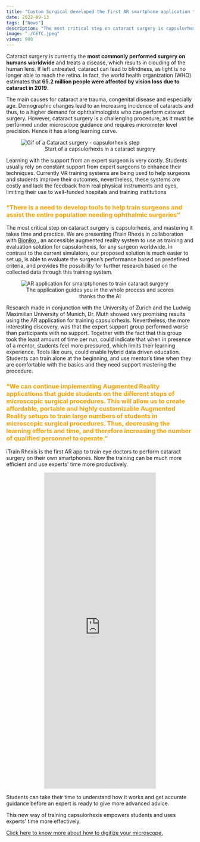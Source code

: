 ```yaml
---
title: "Custom Surgical developed the first AR smartphone application that guides and scores capsulorhexis in Cataract surgery"
date: 2022-09-13
tags: ["News"]
description: "The most critical step on cataract surgery is capsulorhexis, and mastering it takes time and practice. The actual solutions are very costly. The new AR and AI app could be a game changer."
image: "./CETC.jpeg"
views: 900
---
```


Cataract surgery is currently the <b>most commonly performed surgery on humans worldwide</b> and treats a disease, which results in clouding of the human lens. If left untreated, cataract can lead to blindness, as light is no longer able to reach the retina. In fact, the world health organization (WHO) estimates that<b> 65.2 million people were affected by vision loss due to cataract in 2019</b>.

The main causes for cataract are trauma, congenital disease and especially age. Demographic changes lead to an increasing incidence of cataracts and thus, to a higher demand for ophthalmologists who can perform cataract surgery. However, cataract surgery is a challenging procedure, as it must be performed under microscope guidance and requires micrometer level precision. Hence it has a long learning curve.

<figure>
<img src="cataract_surgery.gif" alt="Gif of a Cataract surgery - capsulorhexis step" style="max-width: 100%">
<figcaption style="text-align: center;">Start of a capsulorhexis in a cataract surgery</figcaption>
</figure>

Learning with the support from an expert surgeon is very costly. Students usually rely on constant support from expert surgeons to enhance their techniques. Currently VR training systems are being used to help surgeons and students improve their outcomes, nevertheless, these systems are costly and lack the feedback from real physical instruments and eyes, limiting their use to well-funded hospitals and training institutions

<h3 style="color:#FFA100">“There is a need to develop tools to help train surgeons and assist the entire population needing ophthalmic surgeries”</h3 style="color:#FFA100">

The most critical step on cataract surgery is capsulorhexis, and mastering it takes time and practice. We are presenting iTrain Rhexis in collaboration with <a class="links_post" href="https:/bioniko.com"> Bioniko </a>, an accessible augmented reality system to use as training and evaluation solution for capsulorhexis, for any surgeon worldwide. In contrast to the current simulators, our proposed solution is much easier to set up, is able to evaluate the surgeon’s performance based on predefined criteria, and provides the possibility for further research based on the collected data through this training system.

<figure>
<img src="traningapp.gif" alt="AR application for smarptphones to train cataract surgery" style="max-width: 100%">
<figcaption style="text-align: center;">The application guides you in the whole process and scores thanks tho the AI</figcaption>
</figure>
                                                                                                                                                                                                                                                                                                 
Research made in conjunction with  the University of Zurich and the Ludwig Maximilian University of Munich, Dr. Muth showed very promising results using the AR application for training capsulorhexis. Nevertheless, the more interesting discovery, was that the expert support group performed worse than participants with no support. Together with the fact that this group took the least amount of time per run, could indicate that when in presence of a  mentor, students feel more pressured, which limits their learning experience. Tools like ours,  could enable hybrid data driven education. Students can train alone at the beginning, and use mentor’s time when they are comfortable with the basics and they need support mastering the procedure.

<h3 style="color:#FFA100">“We can continue implementing Augmented Reality applications that guide students on the different steps of microscopic surgical procedures. This will allow us to create affordable, portable and highly customizable Augmented Reality setups to train large numbers of students in microscopic surgical procedures. Thus, decreasing the learning efforts and time, and therefore increasing the number of qualified personnel to operate.”</h3 style="color:#FFA100">

iTrain Rhexis is the first AR app to train eye doctors to perform cataract surgery on their own smartphones. Now the training can be much more efficient and use experts' time more productively.

<iframe
    class='iframe-instagram'
    src="https://www.instagram.com/reel/CdI2CwyjyJI/embed/captioned/"  
    frameborder="0"
    scrolling="yes"
    allowtransparency
    height= "850"
    width="auto"
    minWidth="326"
    maxWidth="540"
    style="position: relative;
    left: 50%;
    transform: translate(-50%, 0);"> </iframe>

Students can take their time to understand how it works and get accurate guidance before an expert is ready to give more advanced advice.

This new way of training capsulorhexis empowers students and uses experts' time more effectively.

<a class="links_post" href="https://customsurgical.co/"> Click here to know more about how to digitize your microscope. </a>
